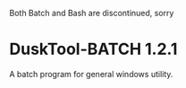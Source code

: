 Both Batch and Bash are discontinued, sorry

# DuskTool-BATCH 1.2.1

A batch program for general windows utility.
